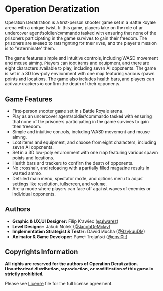 # Operation Deratization

Operation Deratization is a first-person shooter game set in a Battle Royale arena with a unique twist. In this game, players take on the role of an undercover agent/soldier/commando tasked with ensuring that none of the prisoners participating in the game survives to gain their freedom. The prisoners are likened to rats fighting for their lives, and the player's mission is to "exterminate" them.

The game features simple and intuitive controls, including WASD movement and mouse aiming. Players can loot items and equipment, and there are eight characters available to play, including seven AI opponents. The game is set in a 3D low-poly environment with one map featuring various spawn points and locations. The game also includes health bars, and players can activate trackers to confirm the death of their opponents.

## Game Features
- First-person shooter game set in a Battle Royale arena.
- Play as an undercover agent/soldier/commando tasked with ensuring that none of the prisoners participating in the game survives to gain their freedom.
- Simple and intuitive controls, including WASD movement and mouse aiming.
- Loot items and equipment, and choose from eight characters, including seven AI opponents.
- Set in a 3D low-poly environment with one map featuring various spawn points and locations.
- Health bars and trackers to confirm the death of opponents.
- No crosshair, and reloading with a partially filled magazine results in wasted ammo.
- Detailed main menu, spectator mode, and options menu to adjust settings like resolution, fullscreen, and volume.
- Arena mode where players can face off against waves of enemies or individual opponents.

## Authors
- **Graphic & UX/UI Designer:** Filip Krawiec ([@alwarez](https://www.github.com/alwarez))
- **Level Designer:** Jakub Molek ([@JacobDeMolay](https://github.com/JacobDeMolay))
- **Implementation Strategist & Tester:** Dawid Mucha ([@BzykuuDM](https://github.com/BzykuuDM))
- **Animator & Game Developer:** Paweł Trojański ([@enviGit](https://github.com/enviGit))

## Copyrights Information
**All rights are reserved for the authors of Operation Deratization. Unauthorized distribution, reproduction, or modification of this game is strictly prohibited.**

Please see [License](LICENSE.md) file for the full license agreement.
<!-- If you have any questions or comments about the game, feel free to contact us at [tmp](mailto:tmp). -->
